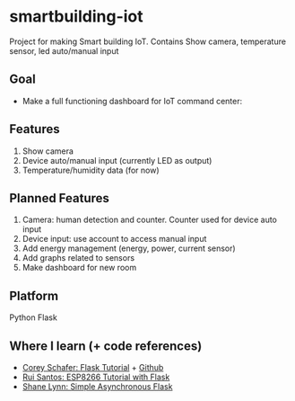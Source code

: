 # smartbuilding-iot
Project for making Smart building IoT. Contains Show camera, temperature sensor, led auto/manual input

## Goal
- Make a full functioning dashboard for IoT command center:

## Features
1. Show camera
2. Device auto/manual input (currently LED as output)
3. Temperature/humidity data (for now)

## Planned Features
1. Camera: human detection and counter. Counter used for device auto input
2. Device input: use account to access manual input
3. Add energy management (energy, power, current sensor)
4. Add graphs related to sensors
5. Make dashboard for new room

## Platform
Python Flask

## Where I learn (+ code references)
- [Corey Schafer: Flask Tutorial](https://www.youtube.com/watch?v=QnDWIZuWYW0&list=PL-osiE80TeTs4UjLw5MM6OjgkjFeUxCYH&index=2) + [Github](https://github.com/CoreyMSchafer/code_snippets/tree/master/Python/Flask_Blog)
- [Rui Santos: ESP8266 Tutorial with Flask](https://randomnerdtutorials.com/esp8266-publishing-dht22-readings-with-mqtt-to-raspberry-pi/#more-31752)
- [Shane Lynn: Simple Asynchronous Flask](https://www.shanelynn.ie/asynchronous-updates-to-a-webpage-with-flask-and-socket-io/)
